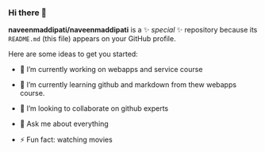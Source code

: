 ### Hi there 👋

**naveenmaddipati/naveenmaddipati** is a ✨ _special_ ✨ repository because its `README.md` (this file) appears on your GitHub profile.

Here are some ideas to get you started:

- 🔭 I’m currently working on webapps and service course
- 🌱 I’m currently learning github and markdown from thew webapps course.
- 👯 I’m looking to collaborate on github experts

- 💬 Ask me about everything
- ⚡ Fun fact: watching movies
